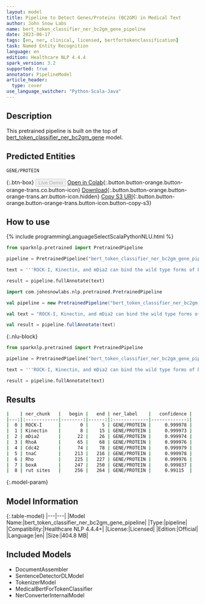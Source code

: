 ```yaml
---
layout: model
title: Pipeline to Detect Genes/Proteins (BC2GM) in Medical Text
author: John Snow Labs
name: bert_token_classifier_ner_bc2gm_gene_pipeline
date: 2023-06-17
tags: [en, ner, clinical, licensed, bertfortokenclassification]
task: Named Entity Recognition
language: en
edition: Healthcare NLP 4.4.4
spark_version: 3.2
supported: true
annotator: PipelineModel
article_header:
  type: cover
use_language_switcher: "Python-Scala-Java"
---
```


## Description

This pretrained pipeline is built on the top of [bert_token_classifier_ner_bc2gm_gene](https://nlp.johnsnowlabs.com/2022/07/25/bert_token_classifier_ner_bc2gm_gene_en_3_0.html) model.

## Predicted Entities

`GENE/PROTEIN`



{:.btn-box}
<button class="button button-orange" disabled>Live Demo</button>
[Open in Colab](https://colab.research.google.com/github/JohnSnowLabs/spark-nlp-workshop/blob/master/healthcare-nlp/07.0.Pretrained_Clinical_Pipelines.ipynb){:.button.button-orange.button-orange-trans.co.button-icon}
[Download](https://s3.amazonaws.com/auxdata.johnsnowlabs.com/clinical/models/bert_token_classifier_ner_bc2gm_gene_pipeline_en_4.4.4_3.2_1686963368092.zip){:.button.button-orange.button-orange-trans.arr.button-icon.hidden}
[Copy S3 URI](s3://auxdata.johnsnowlabs.com/clinical/models/bert_token_classifier_ner_bc2gm_gene_pipeline_en_4.4.4_3.2_1686963368092.zip){:.button.button-orange.button-orange-trans.button-icon.button-copy-s3}

## How to use


<div class="tabs-box" markdown="1">
{% include programmingLanguageSelectScalaPythonNLU.html %}

```python
from sparknlp.pretrained import PretrainedPipeline

pipeline = PretrainedPipeline("bert_token_classifier_ner_bc2gm_gene_pipeline", "en", "clinical/models")

text = '''ROCK-I, Kinectin, and mDia2 can bind the wild type forms of both RhoA and Cdc42 in a GTP-dependent manner in vitro. These results support the hypothesis that in the presence of tryptophan the ribosome translating tnaC blocks Rho ' s access to the boxA and rut sites, thereby preventing transcription termination.'''

result = pipeline.fullAnnotate(text)
```
```scala
import com.johnsnowlabs.nlp.pretrained.PretrainedPipeline

val pipeline = new PretrainedPipeline("bert_token_classifier_ner_bc2gm_gene_pipeline", "en", "clinical/models")

val text = "ROCK-I, Kinectin, and mDia2 can bind the wild type forms of both RhoA and Cdc42 in a GTP-dependent manner in vitro. These results support the hypothesis that in the presence of tryptophan the ribosome translating tnaC blocks Rho ' s access to the boxA and rut sites, thereby preventing transcription termination."

val result = pipeline.fullAnnotate(text)
```

{:.nlu-block}
```python
from sparknlp.pretrained import PretrainedPipeline

pipeline = PretrainedPipeline("bert_token_classifier_ner_bc2gm_gene_pipeline", "en", "clinical/models")

text = '''ROCK-I, Kinectin, and mDia2 can bind the wild type forms of both RhoA and Cdc42 in a GTP-dependent manner in vitro. These results support the hypothesis that in the presence of tryptophan the ribosome translating tnaC blocks Rho ' s access to the boxA and rut sites, thereby preventing transcription termination.'''

result = pipeline.fullAnnotate(text)
```
</div>

## Results

```bash
|    | ner_chunk   |   begin |   end | ner_label    |   confidence |
|---:|:------------|--------:|------:|:-------------|-------------:|
|  0 | ROCK-I      |       0 |     5 | GENE/PROTEIN |     0.999978 |
|  1 | Kinectin    |       8 |    15 | GENE/PROTEIN |     0.999973 |
|  2 | mDia2       |      22 |    26 | GENE/PROTEIN |     0.999974 |
|  3 | RhoA        |      65 |    68 | GENE/PROTEIN |     0.999976 |
|  4 | Cdc42       |      74 |    78 | GENE/PROTEIN |     0.999979 |
|  5 | tnaC        |     213 |   216 | GENE/PROTEIN |     0.999978 |
|  6 | Rho         |     225 |   227 | GENE/PROTEIN |     0.999976 |
|  7 | boxA        |     247 |   250 | GENE/PROTEIN |     0.999837 |
|  8 | rut sites   |     256 |   264 | GENE/PROTEIN |     0.99115  |
```

{:.model-param}
## Model Information

{:.table-model}
|---|---|
|Model Name:|bert_token_classifier_ner_bc2gm_gene_pipeline|
|Type:|pipeline|
|Compatibility:|Healthcare NLP 4.4.4+|
|License:|Licensed|
|Edition:|Official|
|Language:|en|
|Size:|404.8 MB|

## Included Models

- DocumentAssembler
- SentenceDetectorDLModel
- TokenizerModel
- MedicalBertForTokenClassifier
- NerConverterInternalModel